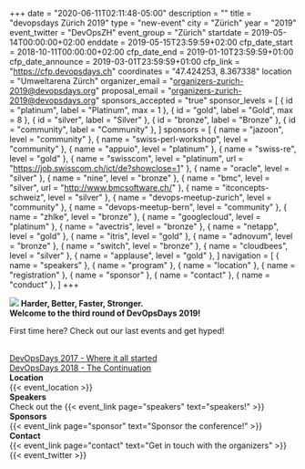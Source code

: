 +++
date = "2020-06-11T02:11:48-05:00"
description = ""
title = "devopsdays Zürich 2019"
type = "new-event"
city = "Zürich"
year = "2019"
event_twitter = "DevOpsZH"
event_group = "Zürich"
startdate = 2019-05-14T00:00:00+02:00
enddate = 2019-05-15T23:59:59+02:00
cfp_date_start = 2018-10-11T00:00:00+02:00
cfp_date_end = 2019-01-10T23:59:59+01:00
cfp_date_announce = 2019-03-01T23:59:59+01:00
cfp_link = "https://cfp.devopsdays.ch"
coordinates = "47.424253, 8.367338"
location = "Umweltarena Zürch"
organizer_email = "organizers-zurich-2019@devopsdays.org"
proposal_email = "organizers-zurich-2019@devopsdays.org"
sponsors_accepted = "true"
sponsor_levels = [
    { id = "platinum", label = "Platinum", max = 1 },
    { id = "gold", label = "Gold", max = 8 },
    { id = "silver", label = "Silver" },
    { id = "bronze", label = "Bronze" },
    { id = "community", label = "Community" },
]
sponsors = [
    { name = "jazoon", level = "community" },
    { name = "swiss-perl-workshop", level = "community" },
    { name = "appuio", level = "platinum" },
    { name = "swiss-re", level = "gold" },
    { name = "swisscom", level = "platinum", url = "https://job.swisscom.ch/ict/de?showclose=1" },
    { name = "oracle", level = "silver" },
    { name = "nine", level = "bronze" },
    { name = "bmc", level = "silver", url = "http://www.bmcsoftware.ch/" },
    { name = "itconcepts-schweiz", level = "silver" },
    { name = "devops-meetup-zurich", level = "community" },
    { name = "devops-meetup-bern", level = "community" },
    { name = "zhlke", level = "bronze" },
    { name = "googlecloud", level = "platinum" },
    { name = "avectris", level = "bronze" },
    { name = "netapp", level = "gold" },
    { name = "itris", level = "gold" },
    { name = "adnovum", level = "bronze" },
    { name = "switch", level = "bronze" },
    { name = "cloudbees", level = "silver" },
    { name = "applause", level = "gold" },
]
navigation = [
    { name = "speakers" },
    { name = "program" },
    { name = "location" },
    { name = "registration" },
    { name = "sponsor" },
    { name = "contact" },
    { name = "conduct" },
]
+++
<!--
<h3>{{< event_start >}} - {{< event_end >}}</h3>
-->

<img src="/events/2019/zurich/logo.png" style="float:center"/>

<strong>
  Harder, Better, Faster, Stronger. <br>Welcome to the third round of DevOpsDays 2019!
</strong>
<!--
<div class = "row">
  <div class = "col-md-2">
    <strong>Dates</strong>
  </div>
  <div class = "col-md-8">
    {{< event_start >}} - {{< event_end >}}
  </div>
</div>
-->
<div class = "row">
  <div class = "col-md-12">
    <p>First time here? Check out our last events and get hyped!</p></br>
    <a href="https://www.devopsdays.org/events/2017-zurich/welcome/">DevOpsDays 2017 - Where it all started</a></br>
    <a href="https://www.devopsdays.org/events/2018-zurich/welcome/">DevOpsDays 2018 - The Continuation</a></br>
  </div>
</div>

<div class = "row">
  <div class = "col-md-2">
    <strong>Location</strong>
  </div>
  <div class = "col-md-8">
    {{< event_location >}}
  </div>
</div>

<!-- <div class = "row">
  <div class = "col-md-2">
    <strong>Register</strong>
  </div>
  <div class = "col-md-8">
    {{< event_link page="registration" text="Register to attend the conference!" >}}
  </div>
</div> -->
<!--
<div class = "row">
  <div class = "col-md-2">
    <strong>Propose</strong>
  </div>
  <div class = "col-md-8">
    Call for proposals is now closed.
  </div>
</div>
-->
<!-- <div class = "row">
  <div class = "col-md-2">
    <strong>Program</strong>
  </div>
  <div class = "col-md-8">
    View the {{< event_link page="program" text="program." >}}
  </div>
</div> -->

<div class = "row">
  <div class = "col-md-2">
    <strong>Speakers</strong>
  </div>
  <div class = "col-md-8">
    Check out the {{< event_link page="speakers" text="speakers!" >}}
  </div>
</div>
<div class = "row">
  <div class = "col-md-2">
    <strong>Sponsors</strong>
  </div>
  <div class = "col-md-8">
    {{< event_link page="sponsor" text="Sponsor the conference!" >}}
  </div>
</div>
<div class = "row">
  <div class = "col-md-2">
    <strong>Contact</strong>
  </div>
  <div class = "col-md-8">
    {{< event_link page="contact" text="Get in touch with the organizers" >}}<br>
    {{< event_twitter >}}
  </div>
</div>

<!--
<div class = "row">
  <div class = "col-md-2">
    <strong>Event impressions</strong>
  </div>
  <div class = "col-md-8">
   <a href="https://vimeo.com/272155403">Checkout our video!</a><br>
   <a href="https://www.flickr.com/photos/150616602@N02/sets/72157690847332020">Checkout our Photo Gallery</a>
  </div>
</div>
-->
